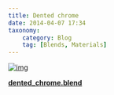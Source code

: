 ```yaml
---
title: Dented chrome
date: 2014-04-07 17:34
taxonomy:
    category: Blog
    tag: [Blends, Materials]
---
```

[![img][5]][5]

[**dented_chrome.blend**][6]

  [5]: http://i.imgur.com/sDTV0ia.jpg
  [6]: http://files.manujarvinen.com/dented_chrome.blend

